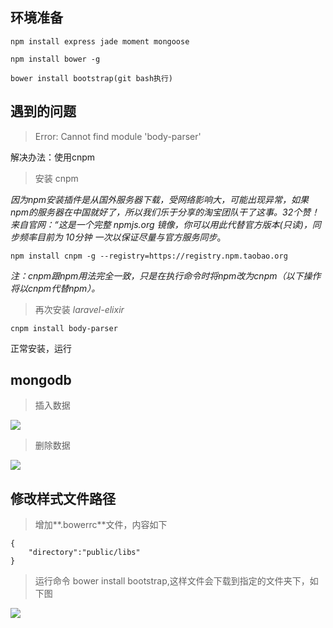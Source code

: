 
## 环境准备

	npm install express jade moment mongoose
	
	npm install bower -g
	
	bower install bootstrap(git bash执行)


## 遇到的问题

>Error: Cannot find module 'body-parser'

解决办法：使用cnpm

>安装 cnpm

*因为npm安装插件是从国外服务器下载，受网络影响大，可能出现异常，如果npm的服务器在中国就好了，所以我们乐于分享的淘宝团队干了这事。32个赞！来自官网：“这是一个完整 npmjs.org 镜像，你可以用此代替官方版本(只读)，同步频率目前为 10分钟 一次以保证尽量与官方服务同步*。
	
	npm install cnpm -g --registry=https://registry.npm.taobao.org

*注：cnpm跟npm用法完全一致，只是在执行命令时将npm改为cnpm（以下操作将以cnpm代替npm）。*

>再次安装 *laravel-elixir*

	cnpm install body-parser

正常安装，运行



## mongodb 


>插入数据

![](https://github.com/zxx1988328/node_project/blob/master/img/insert_data.png)

>删除数据

![](https://github.com/zxx1988328/node_project/blob/master/img/delete_data.png)


## 修改样式文件路径

>增加**.bowerrc**文件，内容如下

	{
    	"directory":"public/libs"
	}

>运行命令  bower install bootstrap,这样文件会下载到指定的文件夹下，如下图

![](https://github.com/zxx1988328/node_project/blob/master/img/stylefile.png)